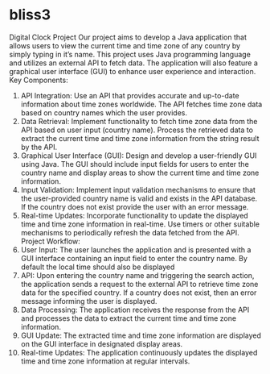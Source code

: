 # bliss3
Digital Clock Project
Our project aims to develop a Java application that allows users to view the current time and time zone of any country by simply typing in it’s name. This project uses Java programming language and utilizes an external API to fetch data. The application will also feature a graphical user interface (GUI) to enhance user experience and interaction.
Key Components:
1.	API Integration: Use an API that provides accurate and up-to-date information about time zones worldwide. The API fetches time zone data based on country names which the user provides.
2.	Data Retrieval: Implement functionality to fetch time zone data from the API based on user input (country name). Process the retrieved data to extract the current time and time zone information from the string result by the API.
3.	Graphical User Interface (GUI): Design and develop a user-friendly GUI using Java. The GUI should include input fields for users to enter the country name and display areas to show the current time and time zone information.
4.	Input Validation: Implement input validation mechanisms to ensure that the user-provided country name is valid and exists in the API database. If the country does not exist provide the user with an error message.
5.	Real-time Updates: Incorporate functionality to update the displayed time and time zone information in real-time. Use timers or other suitable mechanisms to periodically refresh the data fetched from the API.
Project Workflow:
1.	User Input: The user launches the application and is presented with a GUI interface containing an input field to enter the country name. By default the local time should also be displayed 
2.	API: Upon entering the country name and triggering the search action, the application sends a request to the external API to retrieve time zone data for the specified country. If a country does not exist, then an error message informing the user is displayed.
3.	Data Processing: The application receives the response from the API and processes the data to extract the current time and time zone information.
4.	GUI Update: The extracted time and time zone information are displayed on the GUI interface in designated display areas.
5.	Real-time Updates: The application continuously updates the displayed time and time zone information at regular intervals.


